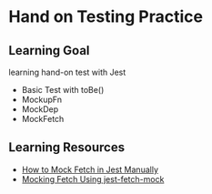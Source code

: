 # Hand on Testing Practice

## Learning Goal

learning hand-on test with Jest

- Basic Test with toBe()
- MockupFn
- MockDep
- MockFetch

## Learning Resources

- [How to Mock Fetch in Jest Manually](https://youtu.be/mHXhuPHiDj8)
- [Mocking Fetch Using jest-fetch-mock](https://www.youtube.com/watch?v=yhUep7E9O20)
